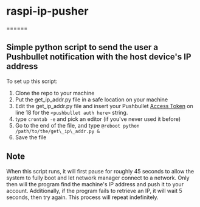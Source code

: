 # raspi-ip-pusher
======
## Simple python script to send the user a Pushbullet notification with the host device's IP address

To set up this script:
1. Clone the repo to your machine
2. Put the get\_ip\_addr.py file in a safe location on your machine
3. Edit the get\_ip\_addr.py file and insert your Pushbullet [Access Token](https://www.pushbullet.com/#settings) on line 18 for the `<pushbullet auth here>` string.
3. type `crontab -e` and pick an editor (if you've never used it before)
4. Go to the end of the file, and type `@reboot python /path/to/the/get\_ip\_addr.py &`
5. Save the file

## Note
When this script runs, it will first pause for roughly 45 seconds to allow the system to fully boot and let network manager connect to a network. Only then will the program find the machine's IP address and push it to your account. Additionally, if the program fails to retrieve an IP, it will wait 5 seconds, then try again. This process will repeat indefinitely. 


